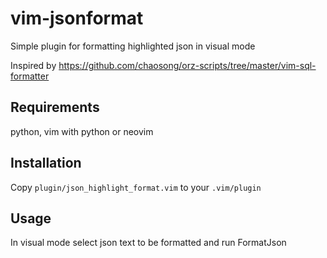# vim-jsonformat

Simple plugin for formatting highlighted json in visual mode 

Inspired by https://github.com/chaosong/orz-scripts/tree/master/vim-sql-formatter

## Requirements

python, vim with python or neovim

## Installation

Copy `plugin/json_highlight_format.vim` to your `.vim/plugin`  

## Usage

In visual mode select json text to be formatted and run FormatJson
